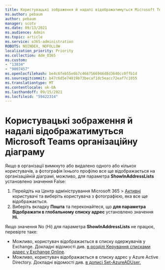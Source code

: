 ```yaml
---
title: Користувацькі зображення й надалі відображатимуться Microsoft Teams організаційну діаграму
ms.author: pebaum
author: pebaum
manager: scotv
ms.date: 09/13/2021
ms.audience: Admin
ms.topic: article
ms.service: o365-administration
ROBOTS: NOINDEX, NOFOLLOW
localization_priority: Priority
ms.collection: Adm_O365
ms.custom:
- "13834"
- "9007457"
ms.openlocfilehash: be4c6feb55e6b7c4667566946d8d3640cc0ffb1d
ms.sourcegitcommit: b47c6d5e74819b73becaf1dc5eacc72eaf7c1055
ms.translationtype: MT
ms.contentlocale: uk-UA
ms.lasthandoff: 09/15/2021
ms.locfileid: "59422314"
---
```

# <a name="user-picture-still-appears-in-the-microsoft-teams-organization-chart"></a>Користувацькі зображення й надалі відображатимуться Microsoft Teams організаційну діаграму

Якщо в організації вимкнуто або видалено одного або кількох користувачів, а фотографія їхнього профілю все ще відображається на організаційній діаграмі, можливо, для параметра **ShowInAddressLists** установлено значення False: 

1. Перейдіть на Центр адміністрування Microsoft 365 > [Активні](https://admin.microsoft.com/Adminportal/Home?source=applauncher#/users) користувачі та виберіть користувача з фотографією, яка все ще відображається. 
1. Виберіть вкладку **Пошта** та переконайтеся, що **для параметра Відображати в глобальному списку адрес** установлено значення **Ні.**

Якщо значення No (Ні) для  параметра **ShowInAddressLists** не працює, перевірте таке: 

- Можливо, користувач відображається в списку одержувачів у Exchange. Докладні відомості див. [в розділі Керування списками адрес у Exchange Online](https://docs.microsoft.com/exchange/address-books/address-lists/manage-address-lists#use-the-eac-to-hide-recipients-from-address-lists). 
- Можливо, користувач відображається в списку адрес у Azure Active Directory. Докладні відомості див. [в дописі Set-AzureADUser.](https://docs.microsoft.com/powershell/module/azuread/set-azureaduser?view=azureadps-2.0) 